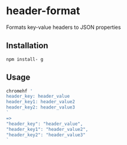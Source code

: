 # header-format
Formats key-value headers to JSON properties

## Installation
```
npm install- g
```

## Usage
```bash
chromehf '
header_key: header_value
header_key1: header_value2
header_key2: header_value3
`
=>
"header_key": "header_value",
"header_key1": "header_value2",
"header_key2": "header_value3"
`
